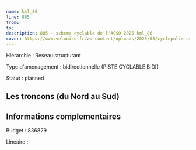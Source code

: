 ```yaml
---
name: kml_86 
line: 885
from: 
to:  
description: 885 - schema cyclable de l'ACSO 2025 kml_86 
cover: https://www.velooise.fr/wp-content/uploads/2025/08/cyclopolis-acso-885.jpg
---
```

Hierarchie : Reseau structurant

Type d'amenagement : bidirectionnelle (PISTE CYCLABLE BIDI)

Statut : planned

## Les troncons (du Nord au Sud)

## Informations complementaires

Budget  : 836829 

Lineaire :

